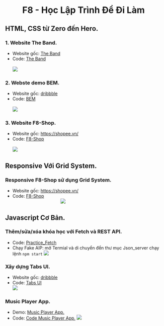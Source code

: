 <h1 align="center"><b>F8 - Học Lập Trình Để Đi Làm</b></h>

## HTML, CSS từ Zero đến Hero.
### 1. Website The Band.
  - Website gốc: [The Band](https://www.w3schools.com/w3css/tryw3css_templates_band.htm)
  - Code: <a href='1. HTML, CSS từ Zero đến Hero/1. w3_band'>The Band</a></br>
  </br><img src='https://github.com/trong-khanh-1109/Web-Development/blob/a28cd515cc55ec9df460fd9caac1f9d81a713650/Image/The-Band.png'></img>
### 2. Webste demo BEM.
  - Website gốc: [dribbble](https://dribbble.com/)
  - Code: <a href='1. HTML, CSS từ Zero đến Hero/2. BEM'>BEM</a></br>
  </br><img src='https://github.com/trong-khanh-1109/Web-Development/blob/283d417bd25c0f2af12379f70504169290d91b34/Image/BEM.png'></img>
### 3. Website F8-Shop.
  - Website gốc: https://shopee.vn/
  - Code: <a href='2. Responesive/1. F8-Shopee'>F8-Shop</a></br>
  </br><img src='https://github.com/trong-khanh-1109/Web-Development/blob/84a7c95b75261ebeea94bdf1ca42d3cca4db6f29/Image/F8-Shop.png'></img>

## Responsive Với Grid System.
### Responsive F8-Shop sử dụng Grid System.
  - Website gốc: https://shopee.vn/
  - Code: <a href='2. Responesive/1. F8-Shopee'>F8-Shop</a></br>
&emsp;&emsp;&emsp;&emsp;&emsp;&emsp;&emsp;&emsp;&emsp;&emsp;&emsp;<img src='https://github.com/trong-khanh-1109/Web-Development/blob/b4d22ba4e987952d85599f1aa217174f5acf92db/Image/Responsive.png'></img>

## Javascript Cơ Bản.
### Thêm/sửa/xóa khóa học với Fetch và REST API.
  - Code: <a href='./3. Javascript cơ bản/1. Practice Fetch'>Practice_Fetch</a></br>
  - Chạy Fake AIP: mở Termial và di chuyển đển thư mục Json_server chạy lệnh `npm start`
<img src='https://github.com/trong-khanh-1109/Web-Development/blob/b15c63f9edf1843806b9e6082b6c5c06fa798b6a/Image/Javascript_1.png'></img>

### Xây dựng Tabs UI.
  - Website gốc: [dribbble](https://dribbble.com/shots/14483921-React-UI-kit-for-Figma-Design-Code-toolkit-2-in-1/attachments/6168243?mode=media)
  - Code: <a href='./3. Javascript cơ bản/2. Xây dựng Tabs  UI'>Tabs UI</a></br>
<img src='https://github.com/trong-khanh-1109/Web-Development/blob/fab34a5364e0a94a6b899b093b5d670580de26bf/Image/Xa%CC%82y%20du%CC%9B%CC%A3ng%20Tabs%20%20UI.png'></img>

### Music Player App.
  - Demo: [Music Player App.](https://trong-khanh-1109.github.io/Music_Player_App/)
  - Code: [Code Music Player App.](https://github.com/trong-khanh-1109/Music_Player_App)
 <img src='https://github.com/trong-khanh-1109/Study-Web-at-F8/blob/00ad00daf3a664b9ff497a8c95840044c706a320/Image/Music_App.png'></img>
